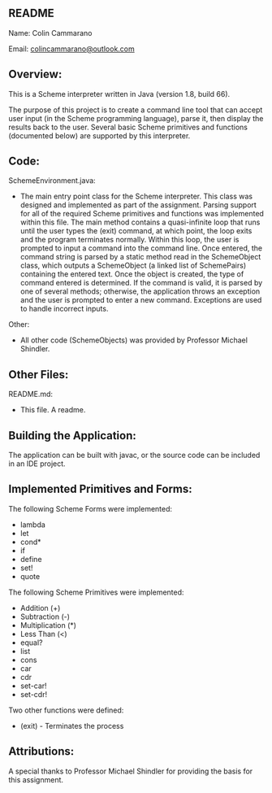 README
---------------------------

Name: Colin Cammarano

Email: colincammarano@outlook.com

Overview:
---------------------------

This is a Scheme interpreter written in Java (version 1.8, build 66).

The purpose of this project is to create a command line tool that can accept user input (in the Scheme programming language), parse it, then display the results back to the user. Several basic Scheme primitives and functions (documented below) are supported by this interpreter.

Code:
---------------------------

SchemeEnvironment.java:
 + The main entry point class for the Scheme interpreter. This class was designed and implemented as part of the assignment. Parsing support for all of the required Scheme primitives and functions was implemented within this file. The main method contains a quasi-infinite loop that runs until the user types the (exit) command, at which point, the loop exits and the program terminates normally. Within this loop, the user is prompted to input a command into the command line. Once entered, the command string is parsed by a static method read in the SchemeObject class, which outputs a SchemeObject (a linked list of SchemePairs) containing the entered text. Once the object is created, the type of command entered is determined. If the command is valid, it is parsed by one of several methods; otherwise, the application throws an exception and the user is prompted to enter a new command. Exceptions are used to handle incorrect inputs.

Other:
 + All other code (SchemeObjects) was provided by Professor Michael Shindler.

Other Files:
---------------------------

README.md:
+ This file. A readme.

Building the Application:
---------------------------

The application can be built with javac, or the source code can be included in an IDE project.


Implemented Primitives and Forms:
---------------------------

The following Scheme Forms were implemented:
+ lambda
+ let
+ cond*
+ if
+ define
+ set!
+ quote

The following Scheme Primitives were implemented:
+ Addition (+)
+ Subtraction (-)
+ Multiplication (*)
+ Less Than (<)
+ equal?
+ list
+ cons
+ car
+ cdr
+ set-car!
+ set-cdr!

Two other functions were defined:
+ (exit) - Terminates the process


Attributions:
---------------------------

A special thanks to Professor Michael Shindler for providing the basis for this assignment.
